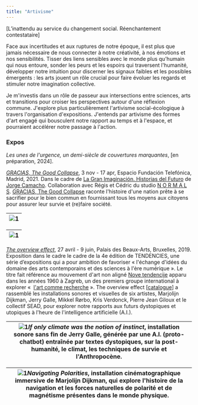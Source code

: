 ```yaml
---
title: "Artivisme"
---
```

[L’inattendu au service du changement social. Réenchantement contestataire]

Face aux incertitudes et aux ruptures de notre époque, il est plus que jamais nécessaire de nous connecter à notre créativité, à nos émotions et nos sensibilités. Tisser des liens sensibles avec le monde plus qu'humain qui nous entoure, sonder les peurs et les espoirs qui traversent l'humanité, développer notre intuition pour discerner les signaux faibles et les possibles émergents : les arts jouent un rôle crucial pour faire évoluer les regards et stimuler notre imagination collective. 

Je m'investis dans un rôle de passeur aux intersections entre sciences, arts et transitions pour croiser les perspectives autour d'une réflexion commune. J'explore plus particulièrement l'artivisme social-écologique à travers l'organisation d'expositions. J'entends par artivisme des formes d'art engagé qui bousculent notre rapport au temps et à l'espace, et pourraient accélérer notre passage à l'action.

### Expos

*Les unes de l'urgence, un demi-siècle de couvertures marquantes*, [en préparation, 2024]. 

*[GRACIAS, The Good Collapse](https://normalfutu.re/uncategorized/grasias-the-good-collapse-exhibition/)*, 3 nov - 17 apr, Espacio Fundación Telefónica, Madrid, 2021. Dans le cadre de [La Gran Imaginación. Historias del Futuro](https://www.fundaciontelefonica.com/exposiciones/la-gran-imaginacion-historias-del-futuro/) de [Jorge Camacho](https://www.iftf.org/people/jorge-camacho-rojas/). Collaboration avec Régis et Cédric du studio [N O R M A L S](https://normalfutu.re/). [GRACIAS, The Good Collapse](https://normalfutu.re/studio/grasias-the-good-collapse-digital-catalogue/) raconte l'histoire d'une nation prête à se sacrifier pour le bien commun en fournissant tous les moyens aux citoyens pour assurer leur survie et (re)faire société.  

|![1](/img/good-collapse-1.jpg)|
|---|

|![1](/img/good-collapse-2.jpg)|
|---|

*[The overview effect](https://www.bozar.be/fr/calendrier/tendencies-19)*, 27 avril - 9 juin, Palais des Beaux-Arts,  Bruxelles, 2019. Exposition dans le cadre le cadre de la 4e édition de TENDENCIES, une série d’expositions qui a pour ambition de favoriser «&nbsp;l'échange d'idées du domaine des arts contemporains et des sciences à l'ère numérique&nbsp;». Le titre fait référence au mouvement d'art non aligné [Nove tendencije](https://www.hisour.com/fr/nouvelle-tendance-21624/) apparu dans les années 1960 à Zagreb, un des premiers groupe international à explorer «&nbsp; [l'art comme recherche](https://www.tingenesmetode.no/images/PDF/Litteratur_MK/Bjerregaard_Introduction.pdf)&nbsp;». The overview effect [[catalogue](/img/tendencies2019.pdf)] a rassemblé les installations sonores et visuelles de six artistes, Marjolijn Dijkman, Jerry Galle, Mikkel Rørbo, Kris Verdonck, Pierre Jean Giloux et le collectif SEAD, pour explorer notre rapports aux futurs dystopiques et utopiques à l'heure de l'intelligence artificielle (A.I.). 

|![1](/img/overview-effect-1.jpg)*If only climate was the notion of instinct*, installation sonore sans fin de Jerry Galle, générée par une A.I. (proto-chatbot) entraînée par textes dystopiques, sur la post-humanité, le climat, les techniques de survie et l'Anthropocène.|
|---|

|![1](/img/overview-effect-2.jpg)*Navigating Polarities*, installation cinématographique immersive de Marjolijn Dijkman, qui explore l'histoire de la navigation et les forces naturelles de polarité et de magnétisme présentes dans le monde physique.|
|---|


